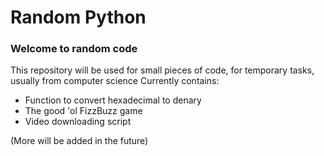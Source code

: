 # Random Python
<h3>Welcome to random code</h3>

This repository will be used for small pieces of code, for temporary tasks, usually from computer science
Currently contains:
 - Function to convert hexadecimal to denary
 - The good 'ol FizzBuzz game
 - Video downloading script

(More will be added in the future)
